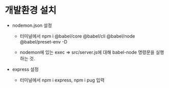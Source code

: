 # 개발환경 설치

- nodemon.json 설정

  - 터미널에서 npm i @babel/core @babel/cli @babel/node @babel/preset-env -D

  - nodemon에 있는 exec => src/server.js에 대해 babel-node 명령문을 실행하는 것.

- express 설정
  - 터미널에서 npm i express, npm i pug 입력
